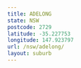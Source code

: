 ```yaml
---
title: ADELONG
state: NSW
postcode: 2729
latitude: -35.227753
longitude: 147.923797
url: /nsw/adelong/
layout: suburb
---
```

